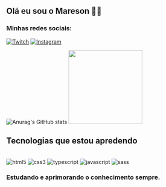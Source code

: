 
## Olá eu sou o Mareson 🐻‍❄️

### Minhas redes sociais:


[![Twitch](https://img.shields.io/badge/Twitch-9146FF?style=for-the-badge&logo=twitch&logoColor=white)](https://www.twitch.tv/soundwavebr)
[![Instagram](https://img.shields.io/badge/Instagram-E4405F?style=for-the-badge&logo=instagram&logoColor=white)](https://www.instagram.com/mareson_sound/)

![Anurag's GitHub stats](https://github-readme-stats.vercel.app/api?username=SoundWaveBR&show_icons=true&theme=dracula) <img height="195em" src="https://github-readme-stats.vercel.app/api/top-langs/?username=SoundWaveBR&layout=compact&langs_count=7&theme=github_dark"/>

## Tecnologias que estou apredendo

<div style="display: inline_block"></br>
    <img alt="html5" src="https://img.shields.io/badge/HTML5-E34F26?style=for-the-badge&logo=html5&logoColor=white">
    <img alt="css3" src="https://img.shields.io/badge/CSS3-1572B6?style=for-the-badge&logo=css3&logoColor=white">
    <img alt="typescript" src="https://img.shields.io/badge/TypeScript-007ACC?style=for-the-badge&logo=typescript&logoColor=white">
    <img alt="javascript" src="https://img.shields.io/badge/JavaScript-F7DF1E?style=for-the-badge&logo=javascript&logoColor=black">
<img alt="sass" src="https://img.shields.io/badge/Sass-CC6699?style=for-the-badge&logo=sass&logoColor=white">
</div>

### Estudando e aprimorando o conhecimento sempre.
